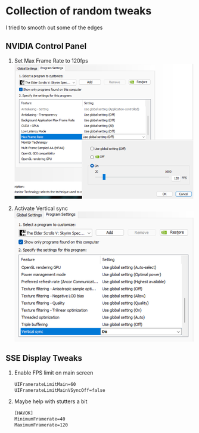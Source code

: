# Collection of random tweaks

I tried to smooth out some of the edges


## NVIDIA Control Panel
1. Set Max Frame Rate to 120fps  
![alt text](https://github.com/GamingConsultant/LivingSkyrim4/blob/main/Images/Performance/per8.png)

2. Activate Vertical sync  
![alt text](https://github.com/GamingConsultant/LivingSkyrim4/blob/main/Images/Performance/per9.png)


## SSE Display Tweaks
1. Enable FPS limit on main screen  
	```
	UIFramerateLimitMain=60
	UIFramerateLimitMainVSyncOff=false  
	```
2. Maybe help with stutters a bit
	```
	[HAVOK]
	MinimumFramerate=40
	MaximumFramerate=120
	```

 
